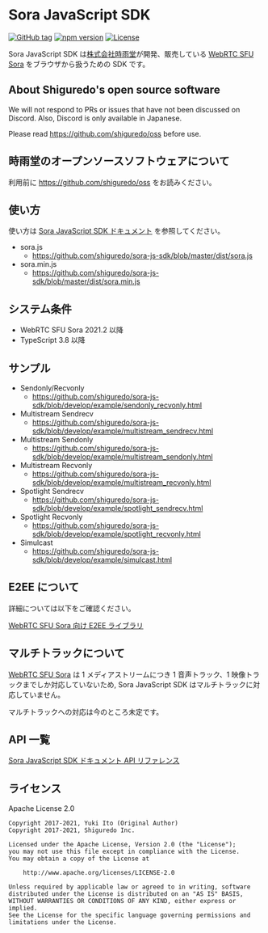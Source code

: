 # Sora JavaScript SDK

[![GitHub tag](https://img.shields.io/github/tag/shiguredo/sora-js-sdk.svg)](https://github.com/shiguredo/sora-js-sdk)
[![npm version](https://badge.fury.io/js/sora-js-sdk.svg)](https://badge.fury.io/js/sora-js-sdk)
[![License](https://img.shields.io/badge/License-Apache%202.0-blue.svg)](https://opensource.org/licenses/Apache-2.0)

Sora JavaScript SDK は[株式会社時雨堂](https://shiguredo.jp/)が開発、販売している [WebRTC SFU Sora](https://sora.shiguredo.jp) をブラウザから扱うための SDK です。

## About Shiguredo's open source software

We will not respond to PRs or issues that have not been discussed on Discord. Also, Discord is only available in Japanese.

Please read https://github.com/shiguredo/oss before use.

## 時雨堂のオープンソースソフトウェアについて

利用前に https://github.com/shiguredo/oss をお読みください。

## 使い方

使い方は [Sora JavaScript SDK ドキュメント](https://sora-js-sdk.shiguredo.jp/) を参照してください。

- sora.js
    - https://github.com/shiguredo/sora-js-sdk/blob/master/dist/sora.js
- sora.min.js
    - https://github.com/shiguredo/sora-js-sdk/blob/master/dist/sora.min.js

## システム条件

- WebRTC SFU Sora 2021.2 以降
- TypeScript 3.8 以降

## サンプル

- Sendonly/Recvonly
    - https://github.com/shiguredo/sora-js-sdk/blob/develop/example/sendonly_recvonly.html
- Multistream Sendrecv
    - https://github.com/shiguredo/sora-js-sdk/blob/develop/example/multistream_sendrecv.html
- Multistream Sendonly
    - https://github.com/shiguredo/sora-js-sdk/blob/develop/example/multistream_sendonly.html
- Multistream Recvonly
    - https://github.com/shiguredo/sora-js-sdk/blob/develop/example/multistream_recvonly.html
- Spotlight Sendrecv
    - https://github.com/shiguredo/sora-js-sdk/blob/develop/example/spotlight_sendrecv.html
- Spotlight Recvonly
    - https://github.com/shiguredo/sora-js-sdk/blob/develop/example/spotlight_recvonly.html
- Simulcast
    - https://github.com/shiguredo/sora-js-sdk/blob/develop/example/simulcast.html

## E2EE について

詳細については以下をご確認ください。

[WebRTC SFU Sora 向け E2EE ライブラリ](https://github.com/shiguredo/sora-e2ee)

## マルチトラックについて

[WebRTC SFU Sora](https://sora.shiguredo.jp) は 1 メディアストリームにつき 1 音声トラック、1 映像トラックまでしか対応していないため, Sora JavaScript SDK はマルチトラックに対応していません。

マルチトラックへの対応は今のところ未定です。

## API 一覧

[Sora JavaScript SDK ドキュメント API リファレンス](https://sora-js-sdk.shiguredo.jp/api.html)

## ライセンス

Apache License 2.0

```
Copyright 2017-2021, Yuki Ito (Original Author)
Copyright 2017-2021, Shiguredo Inc.

Licensed under the Apache License, Version 2.0 (the "License");
you may not use this file except in compliance with the License.
You may obtain a copy of the License at

    http://www.apache.org/licenses/LICENSE-2.0

Unless required by applicable law or agreed to in writing, software
distributed under the License is distributed on an "AS IS" BASIS,
WITHOUT WARRANTIES OR CONDITIONS OF ANY KIND, either express or implied.
See the License for the specific language governing permissions and
limitations under the License.
```
